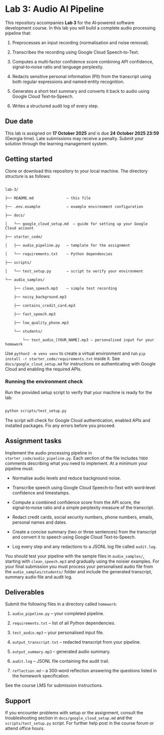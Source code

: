 # Lab 3: Audio AI Pipeline



This repository accompanies **Lab 3** for the AI‑powered software development course.  In this lab you will build a complete audio processing pipeline that:



1. Preprocesses an input recording (normalisation and noise removal).

2. Transcribes the recording using Google Cloud Speech‑to‑Text.

3. Computes a multi‑factor confidence score combining API confidence, signal‑to‑noise ratio and language perplexity.

4. Redacts sensitive personal information (PII) from the transcript using both regular expressions and named‑entity recognition.

5. Generates a short text summary and converts it back to audio using Google Cloud Text‑to‑Speech.

6. Writes a structured audit log of every step.



## Due date



This lab is assigned on **17 October 2025** and is due **24 October 2025 23:59** (Georgia time).  Late submissions may receive a penalty.  Submit your solution through the learning management system.



## Getting started



Clone or download this repository to your local machine.  The directory structure is as follows:



```

lab-3/

├── README.md               – this file

├── .env.example            – example environment configuration

├── docs/

│   └── google_cloud_setup.md  – guide for setting up your Google Cloud account

├── starter_code/

│   ├── audio_pipeline.py   – template for the assignment

│   └── requirements.txt    – Python dependencies

├── scripts/

│   └── test_setup.py       – script to verify your environment

└── audio_samples/

    ├── clean_speech.mp3    – simple test recording

    ├── noisy_background.mp3

    ├── contains_credit_card.mp3

    ├── fast_speech.mp3

    ├── low_quality_phone.mp3

    └── students/

        └── test_audio_[YOUR_NAME].mp3 – personalised input for your homework

```



Use `python3 -m venv venv` to create a virtual environment and run `pip install -r starter_code/requirements.txt` inside it.  See `docs/google_cloud_setup.md` for instructions on authenticating with Google Cloud and enabling the required APIs.



### Running the environment check



Run the provided setup script to verify that your machine is ready for the lab:



```bash

python scripts/test_setup.py

```



The script will check for Google Cloud authentication, enabled APIs and installed packages.  Fix any errors before you proceed.



## Assignment tasks



Implement the audio processing pipeline in `starter_code/audio_pipeline.py`.  Each section of the file includes `TODO` comments describing what you need to implement.  At a minimum your pipeline must:



- Normalise audio levels and reduce background noise.

- Transcribe speech using Google Cloud Speech‑to‑Text with word‑level confidence and timestamps.

- Compute a combined confidence score from the API score, the signal‑to‑noise ratio and a simple perplexity measure of the transcript.

- Redact credit cards, social security numbers, phone numbers, emails, personal names and dates.

- Create a concise summary (two or three sentences) from the transcript and convert it to speech using Google Cloud Text‑to‑Speech.

- Log every step and any redactions to a JSONL log file called `audit.log`.



You should test your pipeline with the sample files in `audio_samples/`, starting with `clean_speech.mp3` and gradually using the noisier examples.  For your final submission you must process your personalised audio file from the `audio_samples/students/` folder and include the generated transcript, summary audio file and audit log.



## Deliverables



Submit the following files in a directory called `homework`:



1. `audio_pipeline.py` – your completed pipeline.

2. `requirements.txt` – list of all Python dependencies.

3. `test_audio.mp3` – your personalised input file.

4. `output_transcript.txt` – redacted transcript from your pipeline.

5. `output_summary.mp3` – generated audio summary.

6. `audit.log` – JSONL file containing the audit trail.

7. `reflection.md` – a 300‑word reflection answering the questions listed in the homework specification.



See the course LMS for submission instructions.



## Support



If you encounter problems with setup or the assignment, consult the troubleshooting section in `docs/google_cloud_setup.md` and the `scripts/test_setup.py` script.  For further help post in the course forum or attend office hours.
